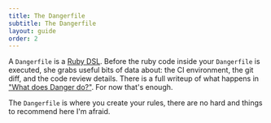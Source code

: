 ```yaml
---
title: The Dangerfile
subtitle: The Dangerfile
layout: guide
order: 2
---
```


A `Dangerfile` is a [Ruby DSL][dsl]. Before the ruby code inside your `Dangerfile` is executed, she grabs useful bits of data about: the CI environment, the git diff, and the code review details. There is a full writeup of what happens in ["What does Danger do?"][wot_do]. For now that's enough.

The `Dangerfile` is where you create your rules, there are no hard and things to recommend here I'm afraid.

[wot_do]: /guides/what_does_danger_do.html
[dsl]: https://www.infoq.com/news/2007/06/dsl-or-not